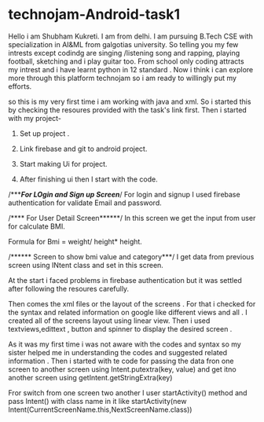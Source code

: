 # technojam-Android-task1
Hello i am Shubham Kukreti. I am from delhi. I am pursuing B.Tech CSE with specialization in AI&ML from galgotias university.
So telling you my few intrests except codindg are  singing /listening song and rapping, playing football, sketching and i play guitar too.
From school only coding attracts my intrest and  i have learnt python in 12 standard .
Now i think i can explore more through this platform technojam so i am ready to willingly put my efforts.


so this is my very first time i am working with java and xml. 
So i started this by checking the resoures provided with the task's link first.
Then i started with my project-

1. Set up project .

2. Link firebase and git to android project.

3. Start making Ui for project.

4. After finishing ui then I start with the code.


/******For LOgin and Sign up Screen***/
For login and signup I used firebase authentication for validate Email and password.

/**** For User Detail Screen******/
In this screen we get the input from user for calculate BMI. 

Formula for Bmi = weight/ height* height.

/****** Screen to  show bmi value and category***/
I get data from previous screen using INtent class and set in this screen.



At the start i faced problems in firebase authentication but it was settled after following the resoures carefully.


Then comes the xml files or the layout of the screens .
For that i checked for the syntax and related information on google like different views and all .
I created all of the screens layout using linear view.
Then i used textviews,edittext , button and spinner to display the desired screen .


As it was my first time i was not aware with the codes and syntax so my sister helped me in understanding the codes and suggested related information .
Then i started with te code 
for passing the data fron one screen to another screen using Intent.putextra(key, value) and get itno another screen using getIntent.getStringExtra(key)

Fror switch from one screen two another I user startActivity() method and pass Intent() with class name in it like startActivity(new Intent(CurrentScreenName.this,NextScreenName.class))






















